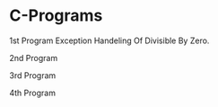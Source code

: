 # C-Programs

1st Program
Exception Handeling Of Divisible By Zero.

2nd Program


3rd Program


4th Program
